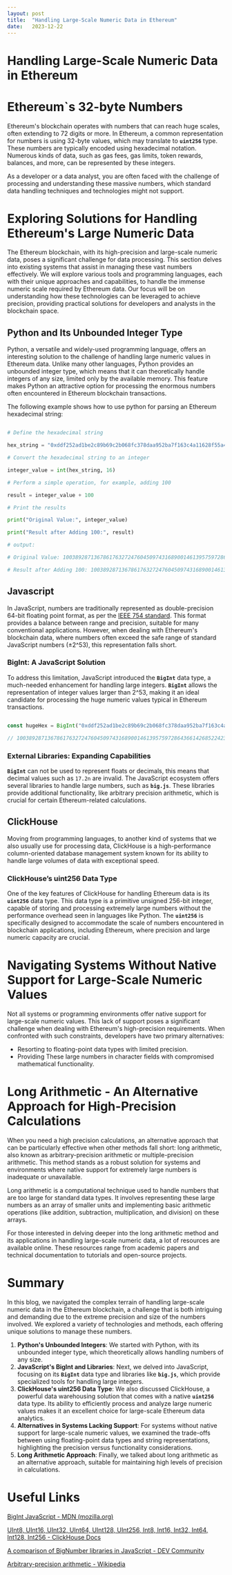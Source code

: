 ```yaml
---
layout: post
title:  "Handling Large-Scale Numeric Data in Ethereum"
date:   2023-12-22
---
```


# Handling Large-Scale Numeric Data in Ethereum

# **Ethereum`s 32-byte Numbers**

Ethereum's blockchain operates with numbers that can reach huge scales, often extending to 72 digits or more. In Ethereum, a common representation for numbers is using 32-byte values, which may translate to **`uint256`** type. These numbers are typically encoded using hexadecimal notation. Numerous kinds of data, such as gas fees, gas limits, token rewards, balances, and more, can be represented by these integers.

As a developer or a data analyst, you are often faced with the challenge of processing and understanding these massive numbers, which standard data handling techniques and technologies might not support.

# Exploring Solutions for Handling Ethereum's Large Numeric Data

The Ethereum blockchain, with its high-precision and large-scale numeric data, poses a significant challenge for data processing. This section delves into existing systems that assist in managing these vast numbers effectively. We will explore various tools and programming languages, each with their unique approaches and capabilities, to handle the immense numeric scale required by Ethereum data. Our focus will be on understanding how these technologies can be leveraged to achieve precision, providing practical solutions for developers and analysts in the blockchain space.

## Python and Its Unbounded Integer Type

Python, a versatile and widely-used programming language, offers an interesting solution to the challenge of handling large numeric values in Ethereum data. Unlike many other languages, Python provides an unbounded integer type, which means that it can theoretically handle integers of any size, limited only by the available memory. This feature makes Python an attractive option for processing the enormous numbers often encountered in Ethereum blockchain transactions.

The following example shows how to use python for parsing an Ethereum hexadecimal string:

```python

# Define the hexadecimal string

hex_string = "0xddf252ad1be2c89b69c2b068fc378daa952ba7f163c4a11628f55a4df523b3ef"

# Convert the hexadecimal string to an integer

integer_value = int(hex_string, 16)

# Perform a simple operation, for example, adding 100

result = integer_value + 100

# Print the results

print("Original Value:", integer_value)

print("Result after Adding 100:", result)

# output:

# Original Value: 100389287136786176327247604509743168900146139575972864366142685224231313322991

# Result after Adding 100: 100389287136786176327247604509743168900146139575972864366142685224231313323091

```

## Javascript

In JavaScript, numbers are traditionally represented as double-precision 64-bit floating point format, as per the [IEEE 754 standard](https://en.wikipedia.org/wiki/IEEE_754). This format provides a balance between range and precision, suitable for many conventional applications. However, when dealing with Ethereum's blockchain data, where numbers often exceed the safe range of standard JavaScript numbers (±2^53), this representation falls short.

### **BigInt: A JavaScript Solution**

To address this limitation, JavaScript introduced the **`BigInt`** data type, a much-needed enhancement for handling large integers. **`BigInt`** allows the representation of integer values larger than 2^53, making it an ideal candidate for processing the huge numeric values typical in Ethereum transactions.

```jsx

const hugeHex = BigInt("0xddf252ad1be2c89b69c2b068fc378daa952ba7f163c4a11628f55a4df523b3ef");

// 100389287136786176327247604509743168900146139575972864366142685224231313322991n

```

### **External Libraries: Expanding Capabilities**

**`BigInt`** can not be used to represent floats or decimals, this means that decimal values such as `17.2n` are invalid. The JavaScript ecosystem offers several libraries to handle large numbers, such as **`big.js`**. These libraries provide additional functionality, like arbitrary precision arithmetic, which is crucial for certain Ethereum-related calculations.

## ClickHouse

Moving from programming languages, to another kind of systems that we also usually use for processing data, ClickHouse is a high-performance column-oriented database management system known for its ability to handle large volumes of data with exceptional speed.

### **ClickHouse’s uint256 Data Type**

One of the key features of ClickHouse for handling Ethereum data is its **`uint256`** data type. This data type is a primitive unsigned 256-bit integer, capable of storing and processing extremely large numbers without the performance overhead seen in languages like Python. The **`uint256`** is specifically designed to accommodate the scale of numbers encountered in blockchain applications, including Ethereum, where precision and large numeric capacity are crucial.

# Navigating Systems Without Native Support for Large-Scale Numeric Values

Not all systems or programming environments offer native support for large-scale numeric values. This lack of support poses a significant challenge when dealing with Ethereum's high-precision requirements. When confronted with such constraints, developers have two primary alternatives:

- Resorting to floating-point data types with limited precision.
- Providing These large numbers in character fields with compromised mathematical functionality.

# Long Arithmetic - An Alternative Approach for High-Precision Calculations

When you need a high precision calculations, an alternative approach that can be particularly effective when other methods fall short: long arithmetic, also known as arbitrary-precision arithmetic or multiple-precision arithmetic. This method stands as a robust solution for systems and environments where native support for extremely large numbers is inadequate or unavailable.

Long arithmetic is a computational technique used to handle numbers that are too large for standard data types. It involves representing these large numbers as an array of smaller units and implementing basic arithmetic operations (like addition, subtraction, multiplication, and division) on these arrays.

For those interested in delving deeper into the long arithmetic method and its applications in handling large-scale numeric data, a lot of resources are available online. These resources range from academic papers and technical documentation to tutorials and open-source projects.

# Summary

In this blog, we navigated the complex terrain of handling large-scale numeric data in the Ethereum blockchain, a challenge that is both intriguing and demanding due to the extreme precision and size of the numbers involved. We explored a variety of technologies and methods, each offering unique solutions to manage these numbers.

1. **Python's Unbounded Integers**: We started with Python, with its unbounded integer type, which theoretically allows handling numbers of any size.
2. **JavaScript's BigInt and Libraries**: Next, we delved into JavaScript, focusing on its **`BigInt`** data type and libraries like **`big.js`**, which provide specialized tools for handling large integers.
3. **ClickHouse's uint256 Data Type**: We also discussed ClickHouse, a powerful data warehousing solution that comes with a native **`uint256`** data type. Its ability to efficiently process and analyze large numeric values makes it an excellent choice for large-scale Ethereum data analytics.
4. **Alternatives in Systems Lacking Support**: For systems without native support for large-scale numeric values, we examined the trade-offs between using floating-point data types and string representations, highlighting the precision versus functionality considerations.
5. **Long Arithmetic Approach**: Finally, we talked about long arithmetic as an alternative approach, suitable for maintaining high levels of precision in calculations.

# Useful Links

[BigInt JavaScript - MDN (mozilla.org)](https://developer.mozilla.org/en-US/docs/Web/JavaScript/Reference/Global_Objects/BigInt)

[UInt8, UInt16, UInt32, UInt64, UInt128, UInt256, Int8, Int16, Int32, Int64, Int128, Int256 - ClickHouse Docs](https://clickhouse.com/docs/en/sql-reference/data-types/int-uint)

[A comparison of BigNumber libraries in JavaScript - DEV Community](https://dev.to/fvictorio/a-comparison-of-bignumber-libraries-in-javascript-2gc5)

[Arbitrary-precision arithmetic - Wikipedia](https://en.wikipedia.org/wiki/Arbitrary-precision_arithmetic)